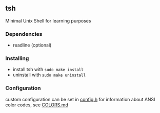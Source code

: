 
## tsh
Minimal Unix Shell for learning purposes

### Dependencies
* readline (optional)

### Installing
* install tsh with `sudo make install`
* uninstall with `sudo make uninstall`

### Configuration
custom configuration can be set in [config.h](config.h)
for information about ANSI color codes, see [COLORS.md](COLORS.md)
